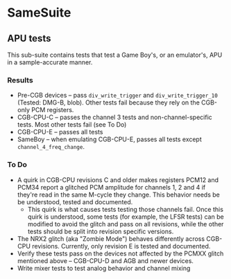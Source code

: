 # SameSuite

## APU tests

This sub-suite contains tests that test a Game Boy's, or an emulator's, APU in a sample-accurate manner.

### Results

 * Pre-CGB devices – pass `div_write_trigger` and `div_write_trigger_10` (Tested: DMG-B, blob). Other tests fail because they rely on the CGB-only PCM registers.
 * CGB-CPU-C – passes the channel 3 tests and non-channel-specific tests. Most other tests fail (see To Do)
 * CGB-CPU-E – passes all tests
 * SameBoy – when emulating CGB-CPU-E, passes all tests except `channel_4_freq_change`.
 
### To Do

 * A quirk in CGB-CPU revisions C and older makes registers PCM12 and PCM34 report a glitched PCM amplitude for channels 1, 2 and 4 if they're read in the same M-cycle they change. This behavior needs be be understood, tested and documented.
   * This quirk is what causes tests testing those channels fail. Once this quirk is understood, some tests (for example, the LFSR tests) can be modified to avoid the glitch and pass on all revisions, while the other tests should be split into revision specific versions.
 * The NRX2 glitch (aka "Zombie Mode") behaves differently across CGB-CPU revisions. Currently, only revision E is tested and documented.
 * Verify these tests pass on the devices not affected by the PCMXX glitch mentioned above – CGB-CPU-D and AGB and newer devices.
 * Write mixer tests to test analog behavior and channel mixing